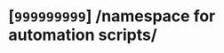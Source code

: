 # [`999999999`] /namespace for automation scripts/

<!--
Self notes;

- Style guide
  - https://google.github.io/styleguide/shellguide.html
- sed
  - GNU sed:
    - https://www.gnu.org/software/sed/manual/sed.html
  - BSD sed:
    - https://www.freebsd.org/cgi/man.cgi?query=sed


- Testing ascidoctor-web-pdf
  - https://github.com/Mogztter/asciidoctor-web-pdf

npm init -y
npm i @asciidoctor/core asciidoctor-pdf --save-dev
npx asciidoctor-web-pdf --version
npx asciidoctor-web-pdf document.adoc
npx asciidoctor-web-pdf 1603/63/101/1603_63_101.mul-Latn.codex.adoc
npx asciidoctor-web-pdf --preview 1603/63/101/1603_63_101.mul-Latn.codex.adoc
npx asciidoctor-web-pdf --preview 1603/1/7/1603_1_7.mul-Latn.codex.adoc

- https://linkml.io/linkml/intro/install.html

pip install linkml

vim 999999/0/personinfo.yaml
# https://linkml.io/linkml/intro/tutorial01.html#your-first-schema

gen-json-schema 999999/0/personinfo.yaml | jq
vim 999999/0/data.yaml
# id: ORCID:1234
# full_name: Clark Kent
# age: 32
# phone: 555-555-5555

linkml-validate -s 999999/0/personinfo.yaml 999999/0/data.yaml

vim 999999/0/bad-data.yaml
# id: ORCID:1234
# full_name: Clark Kent
# age: 32
# phone: 555-555-5555
# made_up_field: hello

linkml-validate -s 999999/0/personinfo.yaml 999999/0/bad-data.yaml

linkml-convert -s 999999/0/personinfo.yaml 999999/0/data.yaml -o 999999/0/data.ttl


vim 999999/0/data-2.yaml
#  persons:
#    - id: ORCID:1234
#      full_name: Clark Kent
#      age: 32
#      phone: 555-555-5555
#    - id: ORCID:4567
#      full_name: Lois Lane
#      age: 33

vim 999999/0/personinfo-2.yaml
# https://linkml.io/linkml/intro/tutorial02.html#nesting-lists-of-objects

linkml-validate -s 999999/0/personinfo-2.yaml 999999/0/data-2.yaml

gen-yuml -f yuml 999999/0/personinfo-2.yaml

gen-yuml --format png 999999/0/personinfo-2.yaml  > 999999/0/personinfo-2.png
gen-yuml --format svg 999999/0/personinfo-2.yaml  > 999999/0/personinfo-2.svg

# https://linkml.io/linkml/generators/json-schema.html

gen-json-schema 999999/0/personinfo-2.yaml > 999999/0/personinfo-2.schema.json

gen-graphql 999999/0/personinfo-2.yaml > 999999/0/personinfo-2.graphql

# https://linkml.io/linkml/generators/excel.html#command-line
gen-excel 999999/0/personinfo-2.yaml --output 999999/0/personinfo-2.xlsx
gen-excel --metadata 999999/0/personinfo-2.yaml --output 999999/0/personinfo-2.xlsx

pip install schema-automator

### @TODOs
- learn to manipulate geopackages (SQLite) with python
  - https://gis.stackexchange.com/questions/342855/reading-geopackage-geometries-in-python
  - hummm, VSCode extensions
    - https://github.com/RandomFractals/geo-data-viewer
-->


<!--
UNData
- Population statistics 2022, total, medium
  - http://data.un.org/Data.aspx?q=population&d=PopDiv&f=variableID%3a12%3btimeID%3a88%3bvarID%3a2&c=2,4,6,7&s=_crEngNameOrderBy:asc,_timeEngNameOrderBy:desc,_varEngNameOrderBy:asc&v=1
- http://data.un.org/Data.aspx?q=population&d=PopDiv&f=variableID%3a12%3btimeID%3a88%3bvarID%3a2&c=0,1,2,3,4,5,6,7&s=_crEngNameOrderBy:asc,_timeEngNameOrderBy:desc,_varEngNameOrderBy:asc&v=1

- Male, 35-39 http://data.un.org/Data.aspx?q=population&d=PopDiv&f=variableID%3a1070%3btimeID%3a88&c=0,1,2,3,4,5,6,7&s=_crEngNameOrderBy:asc,_timeEngNameOrderBy:desc,_varEngNameOrderBy:asc&v=1
-->
